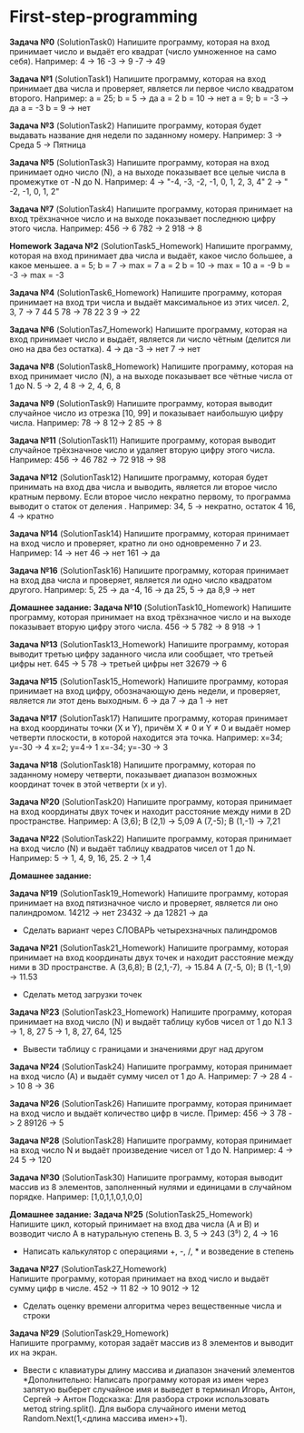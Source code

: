 # First-step-programming
**Задача №0** (SolutionTask0)
Напишите программу, которая на вход принимает
число и выдаёт его квадрат (число умноженное на
само себя).
Например: 4 -> 16 -3 -> 9 -7 -> 49

**Задача №1** (SolutionTask1)
Напишите программу, которая на вход принимает
два числа и проверяет, является ли первое число
квадратом второго.
Например:
a = 25; b = 5 -> да
a = 2 b = 10 -> нет
a = 9; b = -3 -> да
a = -3 b = 9 -> нет

**Задача №3** (SolutionTask2)
Напишите программу, которая будет выдавать
название дня недели по заданному номеру.
Например:
3 -> Среда
5 -> Пятница

**Задача №5** (SolutionTask3)
Напишите программу, которая на вход принимает
одно число (N), а на выходе показывает все целые
числа в промежутке от -N до N.
Например:
4 -> "-4, -3, -2, -1, 0, 1, 2, 3, 4"
2 -> " -2, -1, 0, 1, 2"

**Задача №7** (SolutionTask4)
Напишите программу, которая принимает на вход
трёхзначное число и на выходе
показывает последнюю цифру этого числа.
Например:
456 -> 6
782 -> 2
918 -> 8

**Homework**
**Задача №2** (SolutionTask5_Homework) 
Напишите программу, которая на вход принимает два числа и выдаёт, какое число
большее, а какое меньшее.
 a = 5; b = 7 -> max = 7
 a = 2 b = 10 -> max = 10
 a = -9 b = -3 -> max = -3
 
**Задача №4** (SolutionTask6_Homework) 
Напишите программу, которая принимает на вход три числа и выдаёт максимальное из
этих чисел.
 2, 3, 7 -> 7
 44 5 78 -> 78
 22 3 9 -> 22
 
**Задача №6** (SolutionTas7_Homework) 
Напишите программу, которая на вход принимает число и выдаёт, является ли число
чётным (делится ли оно на два без остатка).
 4 -> да
 -3 -> нет
 7 -> нет
 
**Задача №8** (SolutionTask8_Homework) 
Напишите программу, которая на вход принимает число (N), а на выходе показывает
все чётные числа от 1 до N.
 5 -> 2, 4
 8 -> 2, 4, 6, 8
 
 **Задача №9** (SolutionTask9)
Напишите программу, которая выводит
случайное число из отрезка [10, 99] и
показывает наибольшую цифру числа.
Например:
78 -> 8
12-> 2
85 -> 8

**Задача №11** (SolutionTask11)
Напишите программу, которая выводит
случайное трёхзначное число и удаляет
вторую цифру этого числа.
Например:
456 -> 46
782 -> 72
918 -> 98

**Задача №12** (SolutionTask12)
Напишите программу, которая будет
принимать на вход два числа и выводить,
является ли второе число кратным
первому. Если второе число некратно
первому, то программа выводит о статок
от деления .
Например:
34, 5 -> некратно, остаток 4
16, 4 -> кратно

**Задача №14** (SolutionTask14)
Напишите программу, которая принимает
на вход число и проверяет, кратно ли оно
одновременно 7 и 23.
Например:
14 -> нет
46 -> нет
161 -> да

**Задача №16** (SolutionTask16)
Напишите программу, которая принимает
на вход два числа и проверяет, является
ли одно число квадратом другого.
Например:
5, 25 -> да
-4, 16 -> да
25, 5 -> да
8,9 -> нет

**Домашнее задание:**
**Задача №10** (SolutionTask10_Homework) 
Напишите программу, которая принимает на вход трёхзначное число и на выходе
показывает вторую цифру этого числа.
456 -> 5
782 -> 8
918 -> 1

**Задача №13** (SolutionTask13_Homework) 
Напишите программу, которая выводит третью цифру заданного числа или сообщает,
что третьей цифры нет.
645 -> 5
78 -> третьей цифры нет
32679 -> 6

**Задача №15** (SolutionTask15_Homework) 
Напишите программу, которая принимает на вход цифру, обозначающую день недели,
и проверяет, является ли этот день выходным.
6 -> да
7 -> да
1 -> нет

**Задача №17** (SolutionTask17) 
Напишите программу, которая принимает на вход
координаты точки (X и Y), причём X ≠ 0 и Y ≠ 0 и
выдаёт номер четверти плоскости, в которой
находится эта точка.
Например:
x=34; y=-30 -> 4
x=2; y=4-> 1
x=-34; y=-30 -> 3

**Задача №18**  (SolutionTask18) 
Напишите программу, которая по заданному номеру
четверти, показывает диапазон возможных
координат точек в этой четверти (x и y).

**Задача №20** (SolutionTask20) 
Напишите программу, которая принимает на вход
координаты двух точек и находит расстояние между
ними в 2D пространстве.
Например:
A (3,6); B (2,1) -> 5,09
A (7,-5); B (1,-1) -> 7,21

**Задача №22** (SolutionTask22)
Напишите программу, которая принимает на вход
число (N) и выдаёт таблицу квадратов чисел от 1 до
N.
Например:
5 -> 1, 4, 9, 16, 25.
2 -> 1,4

**Домашнее задание:**

**Задача №19** (SolutionTask19_Homework) 
Напишите программу, которая принимает на вход пятизначное число и проверяет,
является ли оно палиндромом.
14212 -> нет
23432 -> да
12821 -> да
* Сделать вариант через СЛОВАРЬ четырехзначных палиндромов

**Задача №21** (SolutionTask21_Homework) 
Напишите программу, которая принимает на вход координаты двух точек и находит
расстояние между ними в 3D пространстве.
A (3,6,8); B (2,1,-7), -> 15.84
A (7,-5, 0); B (1,-1,9) -> 11.53
* Сделать метод загрузки точек

**Задача №23** (SolutionTask23_Homework) 
Напишите программу, которая принимает на вход число (N) и выдаёт таблицу кубов
чисел от 1 до N.1
3 -> 1, 8, 27
5 -> 1, 8, 27, 64, 125
* Вывести таблицу с границами и значениями друг над другом

**Задача №24** (SolutionTask24)
Напишите программу, которая принимает на вход
число (А) и выдаёт сумму чисел от 1 до А.
Например:
7 -> 28
4 -> 10
8 -> 36

**Задача №26** (SolutionTask26)
Напишите программу, которая принимает на вход
число и выдаёт количество цифр в числе.
Пример:
456 -> 3
78 -> 2
89126 -> 5

**Задача №28** (SolutionTask28)
Напишите программу, которая принимает на вход
число N и выдаёт произведение чисел от 1 до N.
Например:
4 -> 24
5 -> 120

**Задача №30** (SolutionTask30)
Напишите программу, которая выводит массив из 8
элементов, заполненный нулями и единицами в
случайном порядке.
Например:
[1,0,1,1,0,1,0,0]

**Домашнее задание:**
**Задача №25** (SolutionTask25_Homework)  
Напишите цикл, который принимает на вход два числа (A и B) и возводит число A в
натуральную степень B.
3, 5 -> 243 (3⁵)
2, 4 -> 16
* Написать калькулятор с операциями +, -, /, * и возведение в степень

**Задача №27** (SolutionTask27_Homework)  
Напишите программу, которая принимает на вход число и выдаёт сумму цифр в
числе.
452 -> 11
82 -> 10
9012 -> 12
* Сделать оценку времени алгоритма через вещественные числа и строки

**Задача №29** (SolutionTask29_Homework)  
Напишите программу, которая задаёт массив из 8 элементов и выводит их на экран.
* Ввести с клавиатуры длину массива и диапазон значений элементов
*Дополнительно: Написать программу которая из имен через запятую выберет случайное
имя и выведет в терминал
Игорь, Антон, Сергей -> Антон
Подсказка: Для разбора строки использовать метод string.split(). Для выбора
случайного имени метод Random.Next(1,<длина массива имен>+1). 
